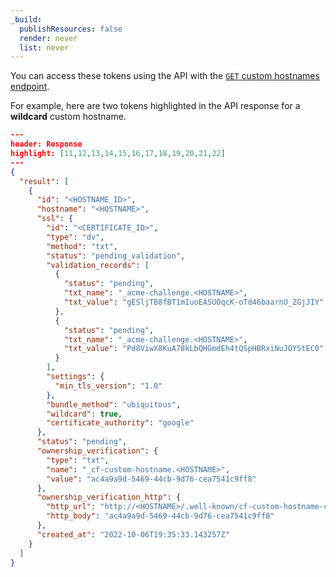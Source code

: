 ```yaml
---
_build:
  publishResources: false
  render: never
  list: never
---
```


You can access these tokens using the API with the [`GET` custom hostnames endpoint](https://api.cloudflare.com/#custom-hostname-for-a-zone-list-custom-hostnames).

For example, here are two tokens highlighted in the API response for a **wildcard** custom hostname.

```json
---
header: Response
highlight: [11,12,13,14,15,16,17,18,19,20,21,22]
---
{
  "result": [
    {
      "id": "<HOSTNAME_ID>",
      "hostname": "<HOSTNAME>",
      "ssl": {
        "id": "<CERTIFICATE_ID>",
        "type": "dv",
        "method": "txt",
        "status": "pending_validation",
        "validation_records": [
          {
            "status": "pending",
            "txt_name": "_acme-challenge.<HOSTNAME>",
            "txt_value": "gESljTB8fBT1mIuoEASU0qcK-oTd46baarnU_ZGjJIY"
          },
          {
            "status": "pending",
            "txt_name": "_acme-challenge.<HOSTNAME>",
            "txt_value": "Pd8ViwX8KuA78kLbQHGmdEh4tQSpHBRxiNuJOYStEC0"
          }
        ],
        "settings": {
          "min_tls_version": "1.0"
        },
        "bundle_method": "ubiquitous",
        "wildcard": true,
        "certificate_authority": "google"
      },
      "status": "pending",
      "ownership_verification": {
        "type": "txt",
        "name": "_cf-custom-hostname.<HOSTNAME>",
        "value": "ac4a9a9d-5469-44cb-9d76-cea7541c9ff8"
      },
      "ownership_verification_http": {
        "http_url": "http://<HOSTNAME>/.well-known/cf-custom-hostname-challenge/fabdf93c-a4ce-4075-9f3f-c553a5f93bed",
        "http_body": "ac4a9a9d-5469-44cb-9d76-cea7541c9ff8"
      },
      "created_at": "2022-10-06T19:35:33.143257Z"
    }
  ]
}
```